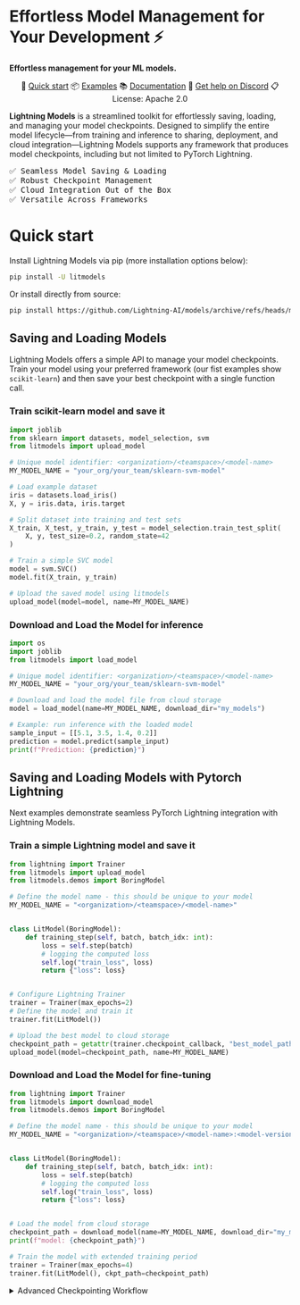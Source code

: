# Effortless Model Management for Your Development ⚡

__Effortless management for your ML models.__

<div align="center">

🚀 [Quick start](#quick-start)
📦 [Examples](#saving-and-loading-models)
📚 [Documentation](https://lightning.ai/docs/overview/model-registry)
💬 [Get help on Discord](https://discord.com/invite/XncpTy7DSt)
📋 License: Apache 2.0

</div>

**Lightning Models** is a streamlined toolkit for effortlessly saving, loading, and managing your model checkpoints. Designed to simplify the entire model lifecycle—from training and inference to sharing, deployment, and cloud integration—Lightning Models supports any framework that produces model checkpoints, including but not limited to PyTorch Lightning.

<pre>
✅ Seamless Model Saving & Loading
✅ Robust Checkpoint Management
✅ Cloud Integration Out of the Box
✅ Versatile Across Frameworks
</pre>

# Quick start

Install Lightning Models via pip (more installation options below):

```bash
pip install -U litmodels
```

Or install directly from source:

```bash
pip install https://github.com/Lightning-AI/models/archive/refs/heads/main.zip
```

## Saving and Loading Models

Lightning Models offers a simple API to manage your model checkpoints.
Train your model using your preferred framework (our fist examples show `scikit-learn`) and then save your best checkpoint with a single function call.

### Train scikit-learn model and save it

```python
import joblib
from sklearn import datasets, model_selection, svm
from litmodels import upload_model

# Unique model identifier: <organization>/<teamspace>/<model-name>
MY_MODEL_NAME = "your_org/your_team/sklearn-svm-model"

# Load example dataset
iris = datasets.load_iris()
X, y = iris.data, iris.target

# Split dataset into training and test sets
X_train, X_test, y_train, y_test = model_selection.train_test_split(
    X, y, test_size=0.2, random_state=42
)

# Train a simple SVC model
model = svm.SVC()
model.fit(X_train, y_train)

# Upload the saved model using litmodels
upload_model(model=model, name=MY_MODEL_NAME)
```

### Download and Load the Model for inference

```python
import os
import joblib
from litmodels import load_model

# Unique model identifier: <organization>/<teamspace>/<model-name>
MY_MODEL_NAME = "your_org/your_team/sklearn-svm-model"

# Download and load the model file from cloud storage
model = load_model(name=MY_MODEL_NAME, download_dir="my_models")

# Example: run inference with the loaded model
sample_input = [[5.1, 3.5, 1.4, 0.2]]
prediction = model.predict(sample_input)
print(f"Prediction: {prediction}")
```

## Saving and Loading Models with Pytorch Lightning

Next examples demonstrate seamless PyTorch Lightning integration with Lightning Models.

### Train a simple Lightning model and save it

```python
from lightning import Trainer
from litmodels import upload_model
from litmodels.demos import BoringModel

# Define the model name - this should be unique to your model
MY_MODEL_NAME = "<organization>/<teamspace>/<model-name>"


class LitModel(BoringModel):
    def training_step(self, batch, batch_idx: int):
        loss = self.step(batch)
        # logging the computed loss
        self.log("train_loss", loss)
        return {"loss": loss}


# Configure Lightning Trainer
trainer = Trainer(max_epochs=2)
# Define the model and train it
trainer.fit(LitModel())

# Upload the best model to cloud storage
checkpoint_path = getattr(trainer.checkpoint_callback, "best_model_path")
upload_model(model=checkpoint_path, name=MY_MODEL_NAME)
```

### Download and Load the Model for fine-tuning

```python
from lightning import Trainer
from litmodels import download_model
from litmodels.demos import BoringModel

# Define the model name - this should be unique to your model
MY_MODEL_NAME = "<organization>/<teamspace>/<model-name>:<model-version>"


class LitModel(BoringModel):
    def training_step(self, batch, batch_idx: int):
        loss = self.step(batch)
        # logging the computed loss
        self.log("train_loss", loss)
        return {"loss": loss}


# Load the model from cloud storage
checkpoint_path = download_model(name=MY_MODEL_NAME, download_dir="my_models")
print(f"model: {checkpoint_path}")

# Train the model with extended training period
trainer = Trainer(max_epochs=4)
trainer.fit(LitModel(), ckpt_path=checkpoint_path)
```

<details>
    <summary>Advanced Checkpointing Workflow</summary>

Enhance your training process with an automatic checkpointing callback that uploads the best model at the end of each epoch.
While the example uses PyTorch Lightning callbacks, similar workflows can be implemented in any training loop that produces checkpoints.

```python
import os
import torch.utils.data as data
import torchvision as tv
from lightning import Callback, Trainer
from litmodels import upload_model
from litmodels.demos import BoringModel

# Define the model name - this should be unique to your model
MY_MODEL_NAME = "<organization>/<teamspace>/<model-name>"


class LitModel(BoringModel):
    def training_step(self, batch, batch_idx: int):
        loss = self.step(batch)
        # logging the computed loss
        self.log("train_loss", loss)
        return {"loss": loss}


class UploadModelCallback(Callback):
    def on_train_epoch_end(self, trainer, pl_module):
        # Get the best model path from the checkpoint callback
        checkpoint_path = getattr(trainer.checkpoint_callback, "best_model_path")
        if checkpoint_path and os.path.exists(checkpoint_path):
            upload_model(model=checkpoint_path, name=MY_MODEL_NAME)


dataset = tv.datasets.MNIST(".", download=True, transform=tv.transforms.ToTensor())
train, val = data.random_split(dataset, [55000, 5000])

trainer = Trainer(
    max_epochs=2,
    callbacks=[UploadModelCallback()],
)
trainer.fit(
    LitModel(),
    data.DataLoader(train, batch_size=256),
    data.DataLoader(val, batch_size=256),
)
```

</details>
